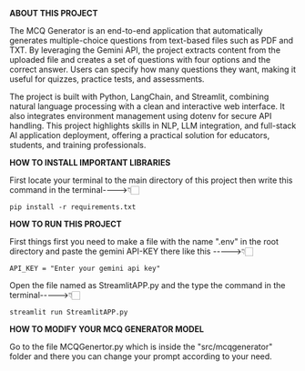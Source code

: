 **ABOUT THIS PROJECT**

The MCQ Generator is an end-to-end application that automatically generates multiple-choice questions from text-based files such as PDF and TXT. By leveraging the Gemini API, the project extracts content from the uploaded file and creates a set of questions with four options and the correct answer. Users can specify how many questions they want, making it useful for quizzes, practice tests, and assessments.

The project is built with Python, LangChain, and Streamlit, combining natural language processing with a clean and interactive web interface. It also integrates environment management using dotenv for secure API handling. This project highlights skills in NLP, LLM integration, and full-stack AI application deployment, offering a practical solution for educators, students, and training professionals.


**HOW TO INSTALL IMPORTANT LIBRARIES**

First locate your terminal to the main directory of this project then write this command in the terminal---->👇🏻

```pip install -r requirements.txt```

**HOW TO RUN THIS PROJECT**

First things first you need to make a file with the name ".env" in the root directory and paste the gemini API-KEY there like this ----->👇🏻

```API_KEY = "Enter your gemini api key"```

Open the file named as StreamlitAPP.py and the type the command in the terminal----->👇🏻

```streamlit run StreamlitAPP.py```

**HOW TO MODIFY YOUR MCQ GENERATOR MODEL**
 
Go to the file MCQGenertor.py which is inside the "src/mcqgenerator" folder and there you can change your prompt according to your need.